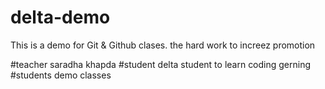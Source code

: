# delta-demo

This is a demo for Git &amp; Github clases.
the hard work to increez promotion

#teacher
saradha khapda
#student
delta student to learn coding gerning
#students
demo classes
